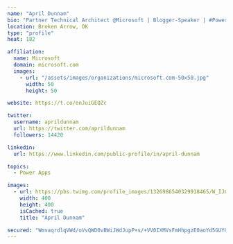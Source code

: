 ```yaml
---
name: "April Dunnam"
bio: "Partner Technical Architect @Microsoft | Blogger-Speaker | #PowerApps, #PowerAutomate, #Office365, #SharePoint | #WIT | #Karaoke Queen"
location: Broken Arrow, OK
type: "profile"
heat: 182

affiliation:
  name: Microsoft
  domain: microsoft.com
  images:
    - url: "/assets/images/organizations/microsoft.com-50x50.jpg"
      width: 50
      height: 50

website: https://t.co/enJuiGEQZc

twitter:
  username: aprildunnam
  url: https://twitter.com/aprildunnam
  followers: 14420

linkedin:
  url: https://www.linkedin.com/public-profile/in/april-dunnam

topics:
  - Power Apps

images:
  - url: https://pbs.twimg.com/profile_images/1326986540329918465/W_IJ6Ih2_400x400.jpg
    width: 400
    height: 400
    isCached: true
    title: "April Dunnam"

secured: "WmvaqrdlqVWd/oVvQWD0vBWiJWdJupP+s/+VV0IXMVsFmHhpgzE0aoYd5GUYGNdiFj5a9H/Jo0YZfWYglz0T1sEWVdcRYT+4VrcGw4nXeFElPNK3x33NLkffkS+AXZdndm3RfFaW+RfoiB8KTMb7gwU3nV7BOZ+lvXLbWkf4Nx0UAb3a7WBYeoGmPuFut/cffhreqBfIvXZvL1nQGDLmBrE9C7vKkajhHVTnm3XVMnTPLFEib3i+X/2HxNk0Htq64dArRJ28RBqGL/26IB5aKHcFKEdqYLUZNg9uPiwsnr/TXRUoxgXn3FvOM3CYy1xGHMAvUL9+8gUZcGbgtgqJ0te2mXFxIuhrLUV2YH9YVx5jrjjBEBKHKhJx8phMXj8ZNlAY7SE/BoyyVD8ngikzl4+27T28mxW5XsMWuuGSfHM=;af+yksqAMoXS5TaPucbVYA=="
---
```



